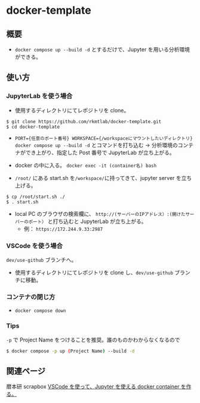 # docker-template

## 概要

- `docker compose up --build -d` とするだけで、Jupyter を用いる分析環境ができる。

## 使い方

### JupyterLab を使う場合

- 使用するディレクトリにてレポジトリを clone。

```
$ git clone https://github.com/rkmtlab/docker-template.git
$ cd docker-template
```

- `PORT={任意のポート番号} WORKSPACE={/workspaceにマウントしたいディレクトリ} docker compose up --build -d` とコマンドを打ち込む -> 分析環境のコンテナができ上がり、指定した Post 番号で JupyterLab が立ち上がる。

- docker の中に入る。 `docker exec -it (container名) bash`
- `/root/` にある start.sh を`/workspace/`に持ってきて、jupyter server を立ち上げる。

```
$ cp /root/start.sh ./
$ . start.sh
```

- local PC のブラウザの検索欄に、 `http://(サーバーのIPアドレス）:(開けたサーバーのポート）` と打ち込むと JupyterLab が立ち上がる。
  - 例： `https://172.244.9.33:2987`

### VSCode を使う場合

`dev/use-github`  ブランチへ。

- 使用するディレクトリにてレポジトリを clone し、`dev/use-github` ブランチに移動。

### コンテナの閉じ方

- `docker compose down`

### Tips

`-p` で Project Name をつけることを推奨。誰のものかわからなくなるので

```bash
$ docker compose -p up (Project Name) --build -d
```

## 関連ページ

暦本研 scrapbox
[VSCode を使って、Jupyter を使える docker container を作る。](https://scrapbox.io/rkmtlab/VSCode_%E3%82%92%E4%BD%BF%E3%81%A3%E3%81%A6%E3%80%81Jupyter_%E3%82%92%E4%BD%BF%E3%81%88%E3%82%8B_docker_container_%E3%82%92%E4%BD%9C%E3%82%8B%E3%80%82)
